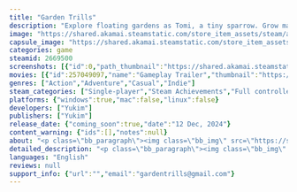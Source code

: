 ```yaml
---
title: "Garden Trills"
description: "Explore floating gardens as Tomi, a tiny sparrow. Grow magical plants, meet other birds and get your wings dirty together to cultivate beautiful places for you to peacefully fly around and discover all their secrets."
image: "https://shared.akamai.steamstatic.com/store_item_assets/steam/apps/2669500/header.jpg?t=1731596138"
capsule_image: "https://shared.akamai.steamstatic.com/store_item_assets/steam/apps/2669500/2325514599df124dc98b0e36f91d07a31b64713f/capsule_231x87.jpg?t=1731596138"
categories: game
steamid: 2669500
screenshots: [{"id":0,"path_thumbnail":"https://shared.akamai.steamstatic.com/store_item_assets/steam/apps/2669500/ss_08045133c983c36a9885149fc48717ccf2fdc22d.600x338.jpg?t=1731596138","path_full":"https://shared.akamai.steamstatic.com/store_item_assets/steam/apps/2669500/ss_08045133c983c36a9885149fc48717ccf2fdc22d.1920x1080.jpg?t=1731596138"},{"id":1,"path_thumbnail":"https://shared.akamai.steamstatic.com/store_item_assets/steam/apps/2669500/ss_0462b1e969406c35d12a0baad925ce898dfb1ac6.600x338.jpg?t=1731596138","path_full":"https://shared.akamai.steamstatic.com/store_item_assets/steam/apps/2669500/ss_0462b1e969406c35d12a0baad925ce898dfb1ac6.1920x1080.jpg?t=1731596138"},{"id":2,"path_thumbnail":"https://shared.akamai.steamstatic.com/store_item_assets/steam/apps/2669500/ss_86b828312c19dd68ce9f94172249867566804ada.600x338.jpg?t=1731596138","path_full":"https://shared.akamai.steamstatic.com/store_item_assets/steam/apps/2669500/ss_86b828312c19dd68ce9f94172249867566804ada.1920x1080.jpg?t=1731596138"},{"id":3,"path_thumbnail":"https://shared.akamai.steamstatic.com/store_item_assets/steam/apps/2669500/ss_01af70fe3ea210863c8422a20b6171e785c7737c.600x338.jpg?t=1731596138","path_full":"https://shared.akamai.steamstatic.com/store_item_assets/steam/apps/2669500/ss_01af70fe3ea210863c8422a20b6171e785c7737c.1920x1080.jpg?t=1731596138"},{"id":4,"path_thumbnail":"https://shared.akamai.steamstatic.com/store_item_assets/steam/apps/2669500/ss_c6c6f144f7dcda4cbb1ecaea5c50520f025b9022.600x338.jpg?t=1731596138","path_full":"https://shared.akamai.steamstatic.com/store_item_assets/steam/apps/2669500/ss_c6c6f144f7dcda4cbb1ecaea5c50520f025b9022.1920x1080.jpg?t=1731596138"},{"id":5,"path_thumbnail":"https://shared.akamai.steamstatic.com/store_item_assets/steam/apps/2669500/ss_3abbf0e0c612766247fb2eeb1656d4025f95b979.600x338.jpg?t=1731596138","path_full":"https://shared.akamai.steamstatic.com/store_item_assets/steam/apps/2669500/ss_3abbf0e0c612766247fb2eeb1656d4025f95b979.1920x1080.jpg?t=1731596138"},{"id":6,"path_thumbnail":"https://shared.akamai.steamstatic.com/store_item_assets/steam/apps/2669500/ss_f5371f2f758ddf3511076c0bf0352bd883b55fa3.600x338.jpg?t=1731596138","path_full":"https://shared.akamai.steamstatic.com/store_item_assets/steam/apps/2669500/ss_f5371f2f758ddf3511076c0bf0352bd883b55fa3.1920x1080.jpg?t=1731596138"},{"id":7,"path_thumbnail":"https://shared.akamai.steamstatic.com/store_item_assets/steam/apps/2669500/ss_1d9b0a99e3d52198b0224c7a957625914b9ff031.600x338.jpg?t=1731596138","path_full":"https://shared.akamai.steamstatic.com/store_item_assets/steam/apps/2669500/ss_1d9b0a99e3d52198b0224c7a957625914b9ff031.1920x1080.jpg?t=1731596138"}]
movies: [{"id":257049097,"name":"Gameplay Trailer","thumbnail":"https://shared.akamai.steamstatic.com/store_item_assets/steam/apps/257049097/movie.293x165.jpg?t=1724617224","webm":{"480":"http://video.akamai.steamstatic.com/store_trailers/257049097/movie480_vp9.webm?t=1724617224","max":"http://video.akamai.steamstatic.com/store_trailers/257049097/movie_max_vp9.webm?t=1724617224"},"mp4":{"480":"http://video.akamai.steamstatic.com/store_trailers/257049097/movie480.mp4?t=1724617224","max":"http://video.akamai.steamstatic.com/store_trailers/257049097/movie_max.mp4?t=1724617224"},"highlight":true}]
genres: ["Action","Adventure","Casual","Indie"]
steam_categories: ["Single-player","Steam Achievements","Full controller support","Steam Cloud"]
platforms: {"windows":true,"mac":false,"linux":false}
developers: ["Yukim"]
publishers: ["Yukim"]
release_date: {"coming_soon":true,"date":"12 Dec, 2024"}
content_warning: {"ids":[],"notes":null}
about: "<p class=\"bb_paragraph\"><img class=\"bb_img\" src=\"https://shared.akamai.steamstatic.com/store_item_assets/steam/apps/2669500/extras/library_hero2.png?t=1731596138\" /><br><br>Play as Tomi, the little sparrow, in her gardening excursion through the floating gardens of her new neighborhood. Garden Trills is a cute and wholesome game in which gardening becomes a lively adventure. Explore Tomi's new town and work hand in hand with the residents to make the ground flourish and create blooming sceneries for you to fly around.</p><p class=\"bb_paragraph\"></p><p class=\"bb_paragraph\"><img class=\"bb_img\" src=\"https://shared.akamai.steamstatic.com/store_item_assets/steam/apps/2669500/extras/GameplayGif.gif?t=1731596138\" /></p><ul class=\"bb_ul\"><li><p class=\"bb_paragraph\"> Explore a whimsical and relaxing world of floating gardens, full of life and vibrant colors.</p></li><li><p class=\"bb_paragraph\"> Meet a adorable cast of neighbors you can befriend as you help each other out.</p></li><li><p class=\"bb_paragraph\"> Grow and harvest the power of a variety of magical flowers to help you in your exploration while brightening the gardens.</p></li><li><p class=\"bb_paragraph\"> Complete quests and solve puzzles and challenges as you navigate through the heart of the gardens.</p></li><li><p class=\"bb_paragraph\"> Express your style by customizing your outfits and adding your own flair to the gardens!</p></li></ul>"
detailed_description: "<p class=\"bb_paragraph\"><img class=\"bb_img\" src=\"https://shared.akamai.steamstatic.com/store_item_assets/steam/apps/2669500/extras/library_hero2.png?t=1731596138\" /><br><br>Play as Tomi, the little sparrow, in her gardening excursion through the floating gardens of her new neighborhood. Garden Trills is a cute and wholesome game in which gardening becomes a lively adventure. Explore Tomi's new town and work hand in hand with the residents to make the ground flourish and create blooming sceneries for you to fly around.</p><p class=\"bb_paragraph\"></p><p class=\"bb_paragraph\"><img class=\"bb_img\" src=\"https://shared.akamai.steamstatic.com/store_item_assets/steam/apps/2669500/extras/GameplayGif.gif?t=1731596138\" /></p><ul class=\"bb_ul\"><li><p class=\"bb_paragraph\"> Explore a whimsical and relaxing world of floating gardens, full of life and vibrant colors.</p></li><li><p class=\"bb_paragraph\"> Meet a adorable cast of neighbors you can befriend as you help each other out.</p></li><li><p class=\"bb_paragraph\"> Grow and harvest the power of a variety of magical flowers to help you in your exploration while brightening the gardens.</p></li><li><p class=\"bb_paragraph\"> Complete quests and solve puzzles and challenges as you navigate through the heart of the gardens.</p></li><li><p class=\"bb_paragraph\"> Express your style by customizing your outfits and adding your own flair to the gardens!</p></li></ul>"
languages: "English"
reviews: null
support_info: {"url":"","email":"gardentrills@gmail.com"}
---
```


